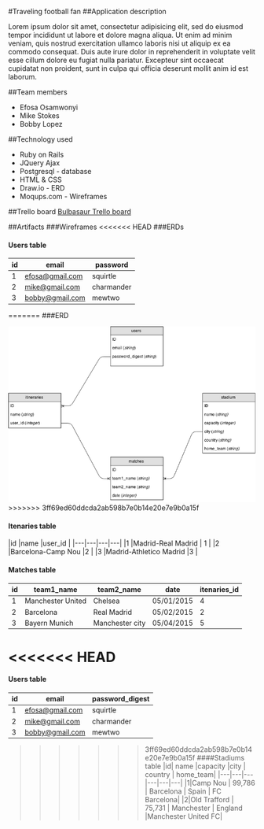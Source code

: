 #Traveling football fan
##Application description

Lorem ipsum dolor sit amet, consectetur adipisicing elit, sed do eiusmod tempor incididunt ut labore et dolore magna aliqua. Ut enim ad minim veniam, quis nostrud exercitation ullamco laboris nisi ut aliquip ex ea commodo consequat. Duis aute irure dolor in reprehenderit in voluptate velit esse cillum dolore eu fugiat nulla pariatur. Excepteur sint occaecat cupidatat non proident, sunt in culpa qui officia deserunt mollit anim id est laborum.

##Team members
+ Efosa Osamwonyi
+ Mike Stokes
+ Bobby Lopez  

##Technology used
+ Ruby on Rails
+ JQuery Ajax
+ Postgresql - database
+ HTML & CSS
+ Draw.io - ERD
+ Moqups.com - Wireframes


##Trello board
<a href="https://trello.com/b/tYYOSPAQ/project-3-bulbasaur">Bulbasaur Trello board</a>

##Artifacts
###Wireframes
<<<<<<< HEAD
###ERDs
#### Users table
|id   | email  |password   |
|---|---|---|
| 1  | efosa@gmail.com  |squirtle   |
| 2  | mike@gmail.com  | charmander  |
| 3  | bobby@gmail.com  | mewtwo |
=======
###ERD

<img src="./images/ERDiagram.png">
>>>>>>> 3ff69ed60ddcda2ab598b7e0b14e20e7e9b0a15f

#### Itenaries table
|id   |name   |user_id   |
|---|---|---|---|
|1   |Madrid-Real Madrid  | 1  |
|2   |Barcelona-Camp Nou   |2   |
|3   |Madrid-Athletico Madrid   |3   |
#### Matches table
|id|team1_name   | team2_name  | date  |itenaries_id|
|---|---|---|---|---|
|1| Manchester United  | Chelsea  |05/01/2015   |4
|2|  Barcelona |Real Madrid   | 05/02/2015  |2
|3| Bayern Munich  | Manchester city  |05/04/2015   |5


<<<<<<< HEAD
=======
#### Users table
|id   | email  |password_digest   |
|---|---|---|
| 1  | efosa@gmail.com  |squirtle   |
| 2  | mike@gmail.com  | charmander  |
| 3  | bobby@gmail.com  | mewtwo |
>>>>>>> 3ff69ed60ddcda2ab598b7e0b14e20e7e9b0a15f
####Stadiums table
|id| name  |capacity   |city   | country  | home_team|
|---|---|---|---|---|---|
|1|Camp Nou   | 99,786  | Barcelona  | Spain  | FC Barcelona|
|2|Old Trafford   | 75,731  | Manchester  | England  |Manchester United FC|
